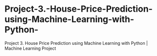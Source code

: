 # Project-3.-House-Price-Prediction-using-Machine-Learning-with-Python-
Project 3. House Price Prediction using Machine Learning with Python | Machine Learning Project
